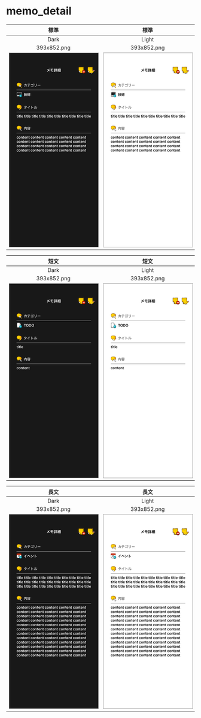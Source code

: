 # memo_detail

|標準|標準|
|:---:|:---:|
|Dark|Light|
|393x852.png|393x852.png|
|<img src='../ReferenceImages_64/memo_detail/testMemoDetailViewController_標準_Dark_393x852.png' width='250' style='border: 1px solid #999' />|<img src='../ReferenceImages_64/memo_detail/testMemoDetailViewController_標準_Light_393x852.png' width='250' style='border: 1px solid #999' />|

|短文|短文|
|:---:|:---:|
|Dark|Light|
|393x852.png|393x852.png|
|<img src='../ReferenceImages_64/memo_detail/testMemoDetailViewController_短文_Dark_393x852.png' width='250' style='border: 1px solid #999' />|<img src='../ReferenceImages_64/memo_detail/testMemoDetailViewController_短文_Light_393x852.png' width='250' style='border: 1px solid #999' />|

|長文|長文|
|:---:|:---:|
|Dark|Light|
|393x852.png|393x852.png|
|<img src='../ReferenceImages_64/memo_detail/testMemoDetailViewController_長文_Dark_393x852.png' width='250' style='border: 1px solid #999' />|<img src='../ReferenceImages_64/memo_detail/testMemoDetailViewController_長文_Light_393x852.png' width='250' style='border: 1px solid #999' />|

